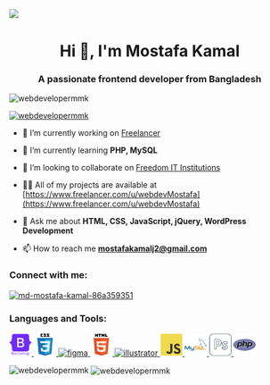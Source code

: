 <img src="https://media.licdn.com/dms/image/v2/D4D16AQHhi6jRNKzzlg/profile-displaybackgroundimage-shrink_350_1400/B4DZUvAeSWG8Ag-/0/1740250409292?e=1745452800&v=beta&t=sCC3PzY9ku2Vp2wdhJbDWhn4Q65Bj0BZbnK0mK1GKHY">
<h1 align="center">Hi 👋, I'm Mostafa Kamal</h1>
<h3 align="center">A passionate frontend developer from Bangladesh</h3>

<p align="left"> <img src="https://komarev.com/ghpvc/?username=webdevelopermmk&label=Profile%20views&color=0e75b6&style=flat" alt="webdevelopermmk" /> </p>

<p align="left"> <a href="https://github.com/ryo-ma/github-profile-trophy"><img src="https://github-profile-trophy.vercel.app/?username=webdevelopermmk" alt="webdevelopermmk" /></a> </p>

- 🔭 I’m currently working on [Freelancer](https://www.freelancer.com/u/webdevMostafa)

- 🌱 I’m currently learning **PHP, MySQL**

- 👯 I’m looking to collaborate on [Freedom IT Institutions](https://freedomitinstitutions.com/)

- 👨‍💻 All of my projects are available at [https://www.freelancer.com/u/webdevMostafa](https://www.freelancer.com/u/webdevMostafa)

- 💬 Ask me about **HTML, CSS, JavaScript, jQuery, WordPress Development**

- 📫 How to reach me **mostafakamalj2@gmail.com**

<h3 align="left">Connect with me:</h3>
<p align="left">
<a href="https://linkedin.com/in/md-mostafa-kamal-86a359351" target="blank"><img align="center" src="https://raw.githubusercontent.com/rahuldkjain/github-profile-readme-generator/master/src/images/icons/Social/linked-in-alt.svg" alt="md-mostafa-kamal-86a359351" height="30" width="40" /></a>
</p>

<h3 align="left">Languages and Tools:</h3>
<p align="left"> <a href="https://getbootstrap.com" target="_blank" rel="noreferrer"> <img src="https://raw.githubusercontent.com/devicons/devicon/master/icons/bootstrap/bootstrap-plain-wordmark.svg" alt="bootstrap" width="40" height="40"/> </a> <a href="https://www.w3schools.com/css/" target="_blank" rel="noreferrer"> <img src="https://raw.githubusercontent.com/devicons/devicon/master/icons/css3/css3-original-wordmark.svg" alt="css3" width="40" height="40"/> </a> <a href="https://www.figma.com/" target="_blank" rel="noreferrer"> <img src="https://www.vectorlogo.zone/logos/figma/figma-icon.svg" alt="figma" width="40" height="40"/> </a> <a href="https://www.w3.org/html/" target="_blank" rel="noreferrer"> <img src="https://raw.githubusercontent.com/devicons/devicon/master/icons/html5/html5-original-wordmark.svg" alt="html5" width="40" height="40"/> </a> <a href="https://www.adobe.com/in/products/illustrator.html" target="_blank" rel="noreferrer"> <img src="https://www.vectorlogo.zone/logos/adobe_illustrator/adobe_illustrator-icon.svg" alt="illustrator" width="40" height="40"/> </a> <a href="https://developer.mozilla.org/en-US/docs/Web/JavaScript" target="_blank" rel="noreferrer"> <img src="https://raw.githubusercontent.com/devicons/devicon/master/icons/javascript/javascript-original.svg" alt="javascript" width="40" height="40"/> </a> <a href="https://www.mysql.com/" target="_blank" rel="noreferrer"> <img src="https://raw.githubusercontent.com/devicons/devicon/master/icons/mysql/mysql-original-wordmark.svg" alt="mysql" width="40" height="40"/> </a> <a href="https://www.photoshop.com/en" target="_blank" rel="noreferrer"> <img src="https://raw.githubusercontent.com/devicons/devicon/master/icons/photoshop/photoshop-line.svg" alt="photoshop" width="40" height="40"/> </a> <a href="https://www.php.net" target="_blank" rel="noreferrer"> <img src="https://raw.githubusercontent.com/devicons/devicon/master/icons/php/php-original.svg" alt="php" width="40" height="40"/> </a> </p>

<p><img align="left" src="https://github-readme-stats.vercel.app/api/top-langs?username=webdevelopermmk&show_icons=true&locale=en&layout=compact" alt="webdevelopermmk" /></p>

<p>&nbsp;<img align="center" src="https://github-readme-stats.vercel.app/api?username=webdevelopermmk&show_icons=true&locale=en" alt="webdevelopermmk" /></p>
